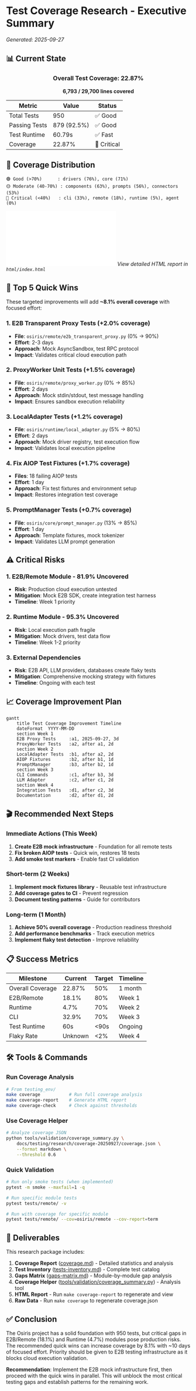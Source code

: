 # Test Coverage Research - Executive Summary
*Generated: 2025-09-27*

## 📊 Current State

<div align="center">

### Overall Test Coverage: 22.87%
**6,793 / 29,700 lines covered**

| Metric | Value | Status |
|--------|-------|--------|
| Total Tests | 950 | ✅ Good |
| Passing Tests | 879 (92.5%) | ✅ Good |
| Test Runtime | 60.79s | ✅ Fast |
| Coverage | 22.87% | 🔴 Critical |

</div>

## 🎯 Coverage Distribution

```
🟢 Good (>70%)      : drivers (76%), core (71%)
🟡 Moderate (40-70%) : components (63%), prompts (56%), connectors (53%)
🔴 Critical (<40%)   : cli (33%), remote (18%), runtime (5%), agent (0%)
```

![Coverage Chart](html/index.html)
*View detailed HTML report in `html/index.html`*

## 🚀 Top 5 Quick Wins

These targeted improvements will add **~8.1% overall coverage** with focused effort:

### 1. **E2B Transparent Proxy Tests** (+2.0% coverage)
- **File**: `osiris/remote/e2b_transparent_proxy.py` (0% → 90%)
- **Effort**: 2-3 days
- **Approach**: Mock AsyncSandbox, test RPC protocol
- **Impact**: Validates critical cloud execution path

### 2. **ProxyWorker Unit Tests** (+1.5% coverage)
- **File**: `osiris/remote/proxy_worker.py` (0% → 85%)
- **Effort**: 2 days
- **Approach**: Mock stdin/stdout, test message handling
- **Impact**: Ensures sandbox execution reliability

### 3. **LocalAdapter Tests** (+1.2% coverage)
- **File**: `osiris/runtime/local_adapter.py` (5% → 80%)
- **Effort**: 2 days
- **Approach**: Mock driver registry, test execution flow
- **Impact**: Validates local execution pipeline

### 4. **Fix AIOP Test Fixtures** (+1.7% coverage)
- **Files**: 18 failing AIOP tests
- **Effort**: 1 day
- **Approach**: Fix test fixtures and environment setup
- **Impact**: Restores integration test coverage

### 5. **PromptManager Tests** (+0.7% coverage)
- **File**: `osiris/core/prompt_manager.py` (13% → 85%)
- **Effort**: 1 day
- **Approach**: Template fixtures, mock tokenizer
- **Impact**: Validates LLM prompt generation

## ⚠️ Critical Risks

### 1. **E2B/Remote Module - 81.9% Uncovered**
- **Risk**: Production cloud execution untested
- **Mitigation**: Mock E2B SDK, create integration test harness
- **Timeline**: Week 1 priority

### 2. **Runtime Module - 95.3% Uncovered**
- **Risk**: Local execution path fragile
- **Mitigation**: Mock drivers, test data flow
- **Timeline**: Week 1-2 priority

### 3. **External Dependencies**
- **Risk**: E2B API, LLM providers, databases create flaky tests
- **Mitigation**: Comprehensive mocking strategy with fixtures
- **Timeline**: Ongoing with each test

## 📈 Coverage Improvement Plan

```mermaid
gantt
    title Test Coverage Improvement Timeline
    dateFormat  YYYY-MM-DD
    section Week 1
    E2B Proxy Tests     :a1, 2025-09-27, 3d
    ProxyWorker Tests   :a2, after a1, 2d
    section Week 2
    LocalAdapter Tests  :b1, after a2, 2d
    AIOP Fixtures       :b2, after b1, 1d
    PromptManager       :b3, after b2, 1d
    section Week 3
    CLI Commands        :c1, after b3, 3d
    LLM Adapter         :c2, after c1, 2d
    section Week 4
    Integration Tests   :d1, after c2, 3d
    Documentation       :d2, after d1, 2d
```

## 🎬 Recommended Next Steps

### Immediate Actions (This Week)
1. **Create E2B mock infrastructure** - Foundation for all remote tests
2. **Fix broken AIOP tests** - Quick win, restores 18 tests
3. **Add smoke test markers** - Enable fast CI validation

### Short-term (2 Weeks)
1. **Implement mock fixtures library** - Reusable test infrastructure
2. **Add coverage gates to CI** - Prevent regression
3. **Document testing patterns** - Guide for contributors

### Long-term (1 Month)
1. **Achieve 50% overall coverage** - Production readiness threshold
2. **Add performance benchmarks** - Track execution metrics
3. **Implement flaky test detection** - Improve reliability

## 📋 Success Metrics

| Milestone | Current | Target | Timeline |
|-----------|---------|--------|----------|
| Overall Coverage | 22.87% | 50% | 1 month |
| E2B/Remote | 18.1% | 80% | Week 1 |
| Runtime | 4.7% | 70% | Week 2 |
| CLI | 32.9% | 70% | Week 3 |
| Test Runtime | 60s | <90s | Ongoing |
| Flaky Rate | Unknown | <2% | Week 4 |

## 🛠️ Tools & Commands

### Run Coverage Analysis
```bash
# From testing_env/
make coverage           # Run full coverage analysis
make coverage-report    # Generate HTML report
make coverage-check     # Check against thresholds
```

### Use Coverage Helper
```bash
# Analyze coverage JSON
python tools/validation/coverage_summary.py \
    docs/testing/research/coverage-20250927/coverage.json \
    --format markdown \
    --threshold 0.6
```

### Quick Validation
```bash
# Run only smoke tests (when implemented)
pytest -m smoke --maxfail=1 -q

# Run specific module tests
pytest tests/remote/ -v

# Run with coverage for specific module
pytest tests/remote/ --cov=osiris/remote --cov-report=term
```

## 📝 Deliverables

This research package includes:

1. **Coverage Report** ([coverage.md](coverage.md)) - Detailed statistics and analysis
2. **Test Inventory** ([tests-inventory.md](tests-inventory.md)) - Complete test catalog
3. **Gaps Matrix** ([gaps-matrix.md](gaps-matrix.md)) - Module-by-module gap analysis
4. **Coverage Helper** ([tools/validation/coverage_summary.py](../../../../tools/validation/coverage_summary.py)) - Analysis tool
5. **HTML Report** - Run `make coverage-report` to regenerate and view
6. **Raw Data** - Run `make coverage` to regenerate coverage.json

## ✅ Conclusion

The Osiris project has a solid foundation with 950 tests, but critical gaps in E2B/Remote (18.1%) and Runtime (4.7%) modules pose production risks. The recommended quick wins can increase coverage by 8.1% with ~10 days of focused effort. Priority should be given to E2B testing infrastructure as it blocks cloud execution validation.

**Recommendation**: Implement the E2B mock infrastructure first, then proceed with the quick wins in parallel. This will unblock the most critical testing gaps and establish patterns for the remaining work.
